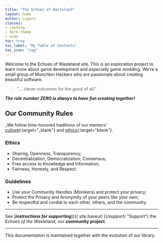 ```yaml
---
title: "The Echoes of Wasteland"
layout: home
author: Lugaru
classes:
- landing
- dark-theme
- wide
toc: true
toc_label: "My Table of Contents"
toc_icon: "cog"
---
```


Welcome to the Echoes of Wasteland site.
This is an exploration project to learn more about game development and especially game modding.
We're a small group of Munchkin Hackers who are passionate about creating beautiful software.

> "... clever outcomes for the good of all."

_**The rule number ZERO is always to have fun creating together!**_

## Our Community Rules

_We follow time-honored traditions of our mentors' 
[culture](https://en.wikipedia.org/wiki/Hacker_culture "Hacker Culture"){:target="_blank"} and
[ethics](https://en.wikipedia.org/wiki/Hacker_ethic "Hacker Ethics"){:target="_blank"}._

### Ethics

- Sharing, Openness, Transparency;
- Decentralization, Democratization, Consensus;
- Free access to Knowledge and Information;
- Fairness, Honesty, and Respect.

### Guidelines

- Use your Community Handles (Monikers) and protect your privacy;
- Protect the Privacy and Anonymity of your peers like your own; 
- Be respectful and cordial to each other, others, and the community.

___

See [**_instructions for supporting_**]({{ site.baseurl }}/support/ "Support") the _Echoes of the Wasteland_,
our **community project**.

___

This documentation is maintained together with the evolution of our library.
